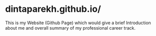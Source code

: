 # dintaparekh.github.io/
This is my Website (Github Page) which would give a brief Introduction about me and overall summary of my professional career track.
